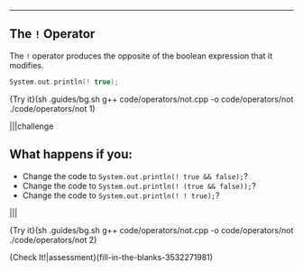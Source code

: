 ---

## The `!` Operator

The `!` operator produces the opposite of the boolean expression that it modifies. 

```c++
System.out.println(! true);
```

{Try it}(sh .guides/bg.sh g++ code/operators/not.cpp -o code/operators/not ./code/operators/not 1)

|||challenge
## What happens if you:
* Change the code to `System.out.println(! true && false);`?
* Change the code to `System.out.println(! (true && false));`?
* Change the code to `System.out.println(! ! true);`?

|||

{Try it}(sh .guides/bg.sh g++ code/operators/not.cpp -o code/operators/not ./code/operators/not 2)

{Check It!|assessment}(fill-in-the-blanks-3532271981)
